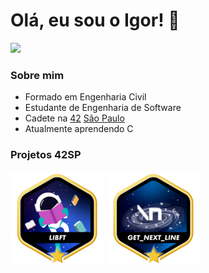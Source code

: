 # Olá, eu sou o Igor! :wave:

<a href="https://www.linkedin.com/in/igorvazf" target="_blank" alt="Linkedin">
<img src="https://img.shields.io/badge/-Linkedin-blue?style=flat-square&logo=Linkedin&logoColor=white&link=https://www.linkedin.com/in/igorvazf" /></a>

### Sobre mim

* Formado em Engenharia Civil
* Estudante de Engenharia de Software
* Cadete na [42](https://www.42.fr) [São Paulo](https://www.42sp.org.br)
* Atualmente aprendendo C

### Projetos 42SP

![](./icons/libftm.png)
![](./icons/get_next_linem.png)
